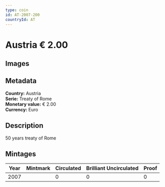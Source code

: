 ```yaml
---
type: coin
id: AT-2007-200
countryId: AT
---
```


# Austria € 2.00

## Images


## Metadata

**Country:** Austria\
**Serie:** Treaty of Rome\
**Monetary value:** € 2.00\
**Currency:** Euro

## Description
50 years treaty of Rome

## Mintages
| Year | Mintmark | Circulated | Brilliant Uncirculated | Proof |
| ---- | -------- | ---------- | ---------------------- | ----- |
| 2007 |  | 0| 0 | 0 |
